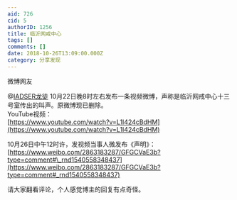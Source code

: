 ```yaml
---
aid: 726
cid: 5
authorID: 1256
title: 临沂网戒中心
tags: []
comments: []
date: 2018-10-26T13:09:00.000Z
category: 分享发现
---
```


微博网友

@[IADSER龙徒](/member/IADSER龙徒) 10月22日晚8时左右发布一条视频微博，声称是临沂网戒中心十三号室传出的叫声。原微博现已删除。  
YouTube视频：  
[https://www.youtube.com/watch?v=L1I424cBdHM](https://www.youtube.com/watch?v=L1I424cBdHM)

10月26日中午12时许，发视频当事人微发布《声明》：  
[https://www.weibo.com/2863183287/GFGCVaE3b?type=comment#\_rnd1540558348437](https://www.weibo.com/2863183287/GFGCVaE3b?type=comment#_rnd1540558348437)

请大家翻看评论，个人感觉博主的回复有点奇怪。
